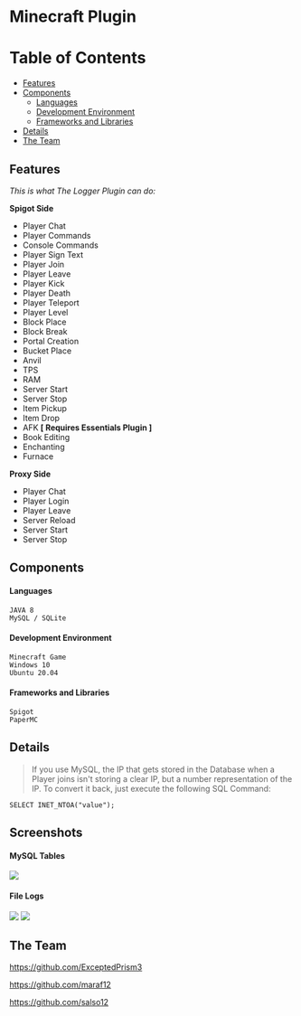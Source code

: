 # Minecraft Plugin
>

# Table of Contents
* [Features](#Features)
* [Components](#Components)
    * [Languages](#Languages)
    * [Development Environment](#Development-Environment)
    * [Frameworks and Libraries](#Frameworks-and-Libraries)
* [Details](#details)
* [The Team](#the-team)

## Features
*This is what The Logger Plugin can do:*

**Spigot Side**
* Player Chat
* Player Commands
* Console Commands
* Player Sign Text
* Player Join
* Player Leave
* Player Kick
* Player Death
* Player Teleport
* Player Level
* Block Place
* Block Break
* Portal Creation
* Bucket Place
* Anvil
* TPS
* RAM
* Server Start
* Server Stop
* Item Pickup
* Item Drop
* AFK **[ Requires Essentials Plugin ]**
* Book Editing
* Enchanting
* Furnace

**Proxy Side**
* Player Chat
* Player Login
* Player Leave
* Server Reload
* Server Start
* Server Stop
## Components

#### Languages
```
JAVA 8
MySQL / SQLite  
```
#### Development Environment
```
Minecraft Game 
Windows 10
Ubuntu 20.04
```
#### Frameworks and Libraries
```
Spigot
PaperMC
```
## Details

>If you use MySQL, the IP that gets stored in the Database when a Player joins
isn't storing a clear IP, but a number representation of the IP.
To convert it back, just execute the following SQL Command:
```mysql
SELECT INET_NTOA("value");
```

## Screenshots
#### MySQL Tables
![](../../Videos/1.png)
#### File Logs
![](../../Videos/2.png)
![](../../Videos/3.png)

## The Team
https://github.com/ExceptedPrism3

https://github.com/maraf12

https://github.com/salso12

